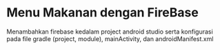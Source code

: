 # Menu Makanan dengan FireBase
Menambahkan firebase kedalam project android studio serta konfigurasi pada file gradle (project, module), mainActivity, dan  androidManifest.xml
